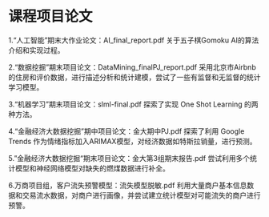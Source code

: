 
# 课程项目论文

1.“人工智能”期末大作业论文：AI_final_report.pdf
  关于五子棋Gomoku AI的算法介绍和实现过程。
  
2.“数据挖掘”期末项目论文：DataMining_finalPJ_report.pdf
  采用北京市Airbnb的住房和评价数据，进行描述分析和统计建模，尝试了一些有监督和无监督的统计学习模型。
  
3.“机器学习”期末项目论文：slml-final.pdf
  探索了实现 One Shot Learning 的两种方法。
  
4.“金融经济大数据挖掘”期中项目论文：金大期中PJ.pdf
  探索了利用 Google Trends 作为情绪指标加入ARIMAX模型，对经济数据如特斯拉销量，进行预测。
  
5.”金融经济大数据挖掘“期末项目论文：金大第3组期末报告.pdf
  尝试利用多个统计模型和神经网络模型对缺失的燃煤数据进行补全。
  
6.万商项目组，客户流失预警模型：流失模型脱敏.pdf
  利用大量商户基本信息数据和交易流水数据，对商户进行画像，并尝试建立统计模型对可能流失的商户进行预警。
